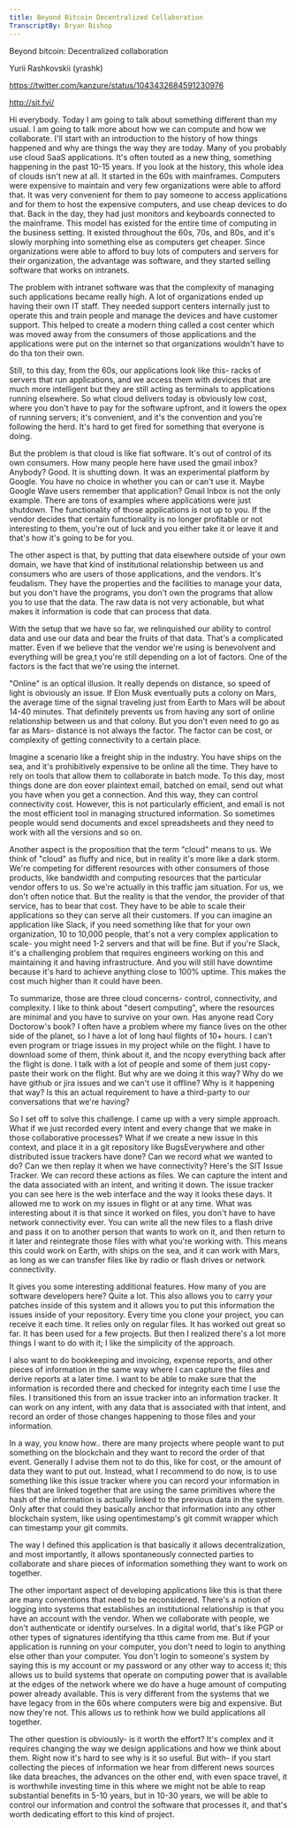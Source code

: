 ```yaml
---
title: Beyond Bitcoin Decentralized Collaboration
TranscriptBy: Bryan Bishop
---
```


Beyond bitcoin: Decentralized collaboration

Yurii Rashkovskii (yrashk)

<https://twitter.com/kanzure/status/1043432684591230976>

<http://sit.fyi/>

Hi everybody. Today I am going to talk about something different than my usual. I am going to talk more about how we can compute and how we collaborate. I'll start with an introduction to the history of how things happened and why are things the way they are today. Many of you probably use cloud SaaS applications. It's often touted as a new thing, something happening in the past 10-15 years. If you look at the history, this whole idea of clouds isn't new at all. It started in the 60s with mainframes. Computers were expensive to maintain and very few organizations were able to afford that. It was very convenient for them to pay someone to access applications and for them to host the expensive computers, and use cheap devices to do that. Back in the day, they had just monitors and keyboards connected to the mainframe. This model has existed for the entire time of computing in the business setting. It existed throughout the 60s, 70s, and 80s, and it's slowly morphing into something else as computers get cheaper. Since organizations were able to afford to buy lots of computers and servers for their organization, the advantage was software, and they started selling software that works on intranets.

The problem with intranet software was that the complexity of managing such applications became really high. A lot of organizations ended up having their own IT staff. They needed support centers internally just to operate this and train people and manage the devices and have customer support. This helped to create a modern thing called a cost center which was moved away from the consumers of those applications and the applications were put on the internet so that organizations wouldn't have to do tha ton their own.

Still, to this day, from the 60s, our applications look like this- racks of servers that run applications, and we access them with devices that are much more intelligent but they are still acting as terminals to applications running elsewhere. So what cloud delivers today is obviously low cost, where you don't have to pay for the software upfront, and it lowers the opex of running servers; it's convenient, and it's the convention and you're following the herd. It's hard to get fired for something that everyone is doing.

But the problem is that cloud is like fiat software. It's out of control of its own consumers. How many people here have used the gmail inbox? Anybody? Good. It is shutting down. It was an experimental platform by Google. You have no choice in whether you can or can't use it. Maybe Google Wave users remember that application? Gmail Inbox is not the only example. There are tons of examples where applications were just shutdown. The functionality of those applications is not up to you. If the vendor decides that certain functionality is no longer profitable or not interesting to them, you're out of luck and you either take it or leave it and that's how it's going to be for you.

The other aspect is that, by putting that data elsewhere outside of your own domain, we have that kind of institutional relationship between us and consumers who are users of those applications, and the vendors. It's feudalism. They have the properties and the facilities to manage your data, but you don't have the programs, you don't own the programs that allow you to use that the data. The raw data is not very actionable, but what makes it information is code that can process that data.

With the setup that we have so far, we relinquished our ability to control data and use our data and bear the fruits of that data. That's a complicated matter. Even if we believe that the vendor we're using is benevolvent and everything will be grea,t you're still depending on a lot of factors. One of the factors is the fact that we're using the internet.

"Online" is an optical illusion. It really depends on distance, so speed of light is obviously an issue. If Elon Musk eventually puts a colony on Mars, the average time of the signal traveling just from Earth to Mars will be about 14-40 minutes. That definitely prevents us from having any sort of online relationship between us and that colony. But you don't even need to go as far as Mars- distance is not always the factor. The factor can be cost, or complexity of getting connectivity to a certain place.

Imagine a scenario like a freight ship in the industry. You have ships on the sea, and it's prohibitively expensive to be online all the time. They have to rely on tools that allow them to collaborate in batch mode. To this day, most things done are don eover plaintext email, batched on email, send out what you have when you get a connection. And this way, they can control connectivity cost. However, this is not particularly efficient, and email is not the most efficient tool in managing structured information. So sometimes people would send documents and excel spreadsheets and they need to work with all the versions and so on.

Another aspect is the proposition that the term "cloud" means to us. We think of "cloud" as fluffy and nice, but in reality it's more like a dark storm. We're competing for different resources with other consumers of those products, like bandwidth and computing resources that the particular vendor offers to us. So we're actually in this traffic jam situation. For us, we don't often notice that. But the reality is that the vendor, the provider of that service, has to bear that cost. They have to be able to scale their applications so they can serve all their customers. If you can imagine an application like Slack, if you need something like that for your own organization, 10 to 10,000 people, that's not a very complex application to scale- you might need 1-2 servers and that will be fine. But if you're Slack, it's a challenging problem that requires engineers working on this and maintaining it and having infrastructure. And you will still have downtime because it's hard to achieve anything close to 100% uptime. This makes the cost much higher than it could have been.

To summarize, those are three cloud concerns- control, connectivity, and complexity.  I like to think about "desert computing", where the resources are minimal and you have to survive on your own. Has anyone read Cory Doctorow's book? I often have a problem where my fiance lives on the other side of the planet, so I have a lot of long haul flights of 10+ hours. I can't even program or triage issues in my project while on the flight. I have to download some of them, think about it, and the ncopy everything back after the flight is done. I talk with a lot of people and some of them just copy-paste their work on the flight. But why are we doing it this way? Why do we have github or jira issues and we can't use it offline? Why is it happening that way? Is this an actual requirement to have a third-party to our conversations that we're having?

So I set off to solve this challenge. I came up with a very simple approach. What if we just recorded every intent and every change that we make in those collaborative processes? What if we create a new issue in this context, and place it in a git repository like BugsEverywhere and other distributed issue trackers have done? Can we record what we wanted to do? Can we then replay it when we have connectivity?  Here's the SIT Issue Tracker. We can record these actions as files. We can capture the intent and the data associated with an intent, and writing it down. The issue tracker you can see here is the web interface and the way it looks these days. It allowed me to work on my issues in flight or at any time. What was interesting about it is that since it worked on files, you don't have to have network connectivity ever. You can write all the new files to a flash drive and pass it on to another person that wants to work on it, and then return to it later and reintegrate those files with what you're working with. This means this could work on Earth, with ships on the sea, and it can work with Mars, as long as we can transfer files like by radio or flash drives or network connectivity.

It gives you some interesting additional features. How many of you are software developers here? Quite a lot. This also allows you to carry your patches inside of this system and it allows you to put this information the issues inside of your repository. Every time you clone your project, you can receive it each time. It relies only on regular files. It has worked out great so far. It has been used for a few projects. But then I realized there's a lot more things I want to do with it; I like the simplicity of the approach.

I also want to do bookkeeping and invoicing, expense reports, and other pieces of information in the same way where I can capture the files and derive reports at a later time. I want to be able to make sure that the information is recorded there and checked for integrity each time I use the files. I transitioned this from an issue tracker into an information tracker. It can work on any intent, with any data that is associated with that intent, and record an order of those changes happening to those files and your information.

In a way, you know how.. there are many projects where people want to put something on the blockchain and they want to record the order of that event. Generally I advise them not to do this, like for cost, or the amount of data they want to put out. Instead, what I recommend to do now, is to use something like this issue tracker where you can record your information in files that are linked together that are using the same primitives where the hash of the information is actually linked to the previous data in the system. Only after that could they basically anchor that information into any other blockchain system, like using opentimestamp's git commit wrapper which can timestamp your git commits.

The way I defined this application is that basically it allows decentralization, and most importantly, it allows spontaneously connected parties to collaborate and share pieces of information something they want to work on together.

The other important aspect of developing applications like this is that there are many conventions that need to be reconsidered. There's a notion of logging into systems that establishes an institutional relationship is that you have an account with the vendor. When we collaborate with people, we don't authenticate or identify ourselves. In a digital world, that's like PGP or other types of signatures identifying tha tthis came from me. But if your application is running on your computer, you don't need to login to anything else other than your computer. You don't login to someone's system by saying this is my account or my password or any other way to access it; this allows us to build systems that operate on computing power that is available at the edges of the network where we do have a huge amount of computing power already available. This is very different from the systems that we have legacy from in the 60s where computers were big and expensive. But now they're not. This allows us to rethink how we build applications all together.

The other question is obviously- is it worth the effort? It's complex and it requires changing the way we design applications and how we think about them. Right now it's hard to see why is it so useful. But with- if you start collecting the pieces of information we hear from different news sources like data breaches, the advances on the other end, with even space travel, it is worthwhile investing time in this where we might not be able to reap substantial benefits in 5-10 years, but in 10-30 years, we will be able to control our information and control the software that processes it, and that's worth dedicating effort to this kind of project.


